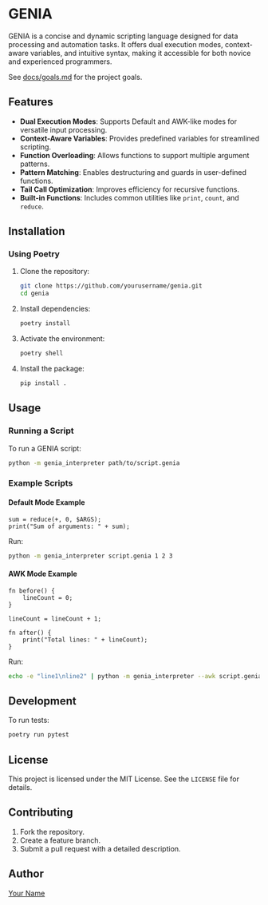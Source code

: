 # GENIA

GENIA is a concise and dynamic scripting language designed for data processing and automation tasks. It offers dual execution modes, context-aware variables, and intuitive syntax, making it accessible for both novice and experienced programmers.

See [docs/goals.md](docs/goals.md) for the project goals.

## Features

- **Dual Execution Modes**: Supports Default and AWK-like modes for versatile input processing.
- **Context-Aware Variables**: Provides predefined variables for streamlined scripting.
- **Function Overloading**: Allows functions to support multiple argument patterns.
- **Pattern Matching**: Enables destructuring and guards in user-defined functions.
- **Tail Call Optimization**: Improves efficiency for recursive functions.
- **Built-in Functions**: Includes common utilities like `print`, `count`, and `reduce`.

## Installation

### Using Poetry

1. Clone the repository:
   ```bash
   git clone https://github.com/yourusername/genia.git
   cd genia
   ```

2. Install dependencies:
   ```bash
   poetry install
   ```

3. Activate the environment:
   ```bash
   poetry shell
   ```

4. Install the package:
   ```bash
   pip install .
   ```

## Usage

### Running a Script

To run a GENIA script:

```bash
python -m genia_interpreter path/to/script.genia
```

### Example Scripts

#### Default Mode Example

```genia
sum = reduce(+, 0, $ARGS);
print("Sum of arguments: " + sum);
```

Run:

```bash
python -m genia_interpreter script.genia 1 2 3
```

#### AWK Mode Example

```genia
fn before() {
    lineCount = 0;
}

lineCount = lineCount + 1;

fn after() {
    print("Total lines: " + lineCount);
}
```

Run:

```bash
echo -e "line1\nline2" | python -m genia_interpreter --awk script.genia
```

## Development

To run tests:

```bash
poetry run pytest
```

## License

This project is licensed under the MIT License. See the `LICENSE` file for details.

## Contributing

1. Fork the repository.
2. Create a feature branch.
3. Submit a pull request with a detailed description.

## Author

[Your Name](https://github.com/yourusername)
